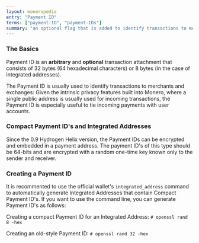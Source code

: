```yaml
---
layout: moneropedia
entry: "Payment ID"
terms: ["payment-ID", "payment-IDs"]
summary: "an optional flag that is added to identify transactions to merchants, consisting of 64 hexadecimal characters"
---
```


### The Basics

Payment ID is an **arbitrary** and **optional** transaction attachment that consists of 32 bytes (64 hexadecimal characters) or 8 bytes (in the case of integrated addresses).

The Payment ID is usually used to identify transactions to merchants and exchanges: Given the intrinsic privacy features built into Monero, where a single public address is usually used for incoming transactions, the Payment ID is especially useful to tie incoming payments with user accounts.

### Compact Payment ID's and Integrated Addresses

Since the 0.9 Hydrogen Helix version, the Payment IDs can be encrypted and embedded in a payment address. The payment ID's of this type should be 64-bits and are encrypted with a random one-time key known only to the sender and receiver.

### Creating a Payment ID
It is recommented to use the official wallet's `integrated_address` command to automatically generate Integrated Addresses that contain Compact Payment ID's. If you want to use the command line, you can generate Payment ID's as follows:

Creating a compact Payment ID for an Integrated Address:
```# openssl rand 8 -hex```

Creating an old-style Payment ID:
```# openssl rand 32 -hex```
